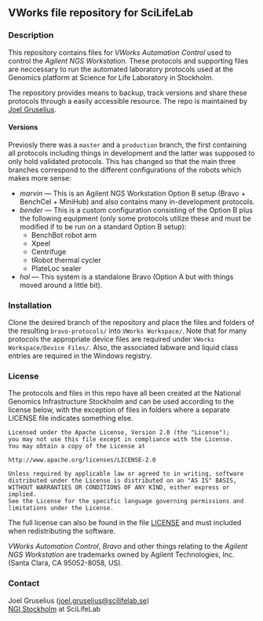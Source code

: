 ## VWorks file repository for SciLifeLab

### Description
This repository contains files for *VWorks Automation Control* used to control the *Agilent NGS Workstation*. These protocols and supporting files are neccessary to run the automated laboratory protocols used at the Genomics platform at Science for Life Laboratory in Stockholm.

The repository provides means to backup, track versions and share these protocols through a easily accessible resource. The repo is maintained by [Joel Gruselius](mailto:joel.gruselius@scilifelab.se).

#### Versions
Previosly there was a `master` and a `production` branch, the first containing all protocols including things in development and the latter was supposed to only hold validated protocols. This has changed so that the main three branches correspond to the different configurations of the robots which makes more sense:
- *marvin* &mdash; This is an Agilent NGS Workstation Option B setup (Bravo + BenchCel + MiniHub) and also contains many in-development protocols.
- *bender* &mdash; This is a custom configuration consisting of the Option B plus the following equipment (only some protocols utilize these and must be modified if to be run on a standard Option B setup):
	- BenchBot robot arm
	- Xpeel
	- Centrifuge
	- tRobot thermal cycler
	- PlateLoc sealer
- *hal* &mdash; This system is a standalone Bravo (Option A but with things moved around a little bit).

### Installation
Clone the desired branch of the repository and place the files and folders of the resulting `bravo-protocols/` into `VWorks Workspace/`. Note that for many protocols the appropriate device files are required under `VWorks Workspace/Device Files/`. Also, the associated labware and liquid class entries are required in the Windows registry.

### License
The protocols and files in this repo have all been created at the National Genomics Infrastructure Stockholm and can be used according to the license below, with the exception of files in folders where a separate LICENSE file indicates something else.

```
Licensed under the Apache License, Version 2.0 (the "License");
you may not use this file except in compliance with the License.
You may obtain a copy of the License at

http://www.apache.org/licenses/LICENSE-2.0

Unless required by applicable law or agreed to in writing, software
distributed under the License is distributed on an "AS IS" BASIS,
WITHOUT WARRANTIES OR CONDITIONS OF ANY KIND, either express or implied.
See the License for the specific language governing permissions and
limitations under the License.
```

The full license can also be found in the file [LICENSE](https://github.com/jgruselius/bravo-protocols/blob/bender/LICENSE) and must included when redistributing the software.

*VWorks Automation Control*, *Bravo* and other things relating to the *Agilent NGS Workstation* are trademarks owned by Agilent Technologies, Inc. (Santa Clara, CA 95052-8058, US).

### Contact
Joel Gruselius ([joel.gruselius@scilifelab.se](mailto:joel.gruselius@scilifelab.se))<br />
[NGI Stockholm](https://www.scilifelab.se/facilities/ngi-stockholm/) at SciLifeLab<br />
